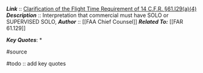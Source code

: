 ***Link***      :: [Clarification of the Flight Time Requirement of 14 C.F.R. §61.I29(a)(4)](https://www.faa.gov/about/office_org/headquarters_offices/agc/practice_areas/regulations/interpretations/Data/interps/2016/Grannis_2016_Legal_Interpretation.pdf)
***Description***      :: Interpretation that commercial must have SOLO or SUPERVISED SOLO, 
***Author*** :: [[FAA Chief Counsel]]
***Related To:*** [[FAR 61.129]]

***Key Quotes***:
* 

#source

#todo :: add key quotes